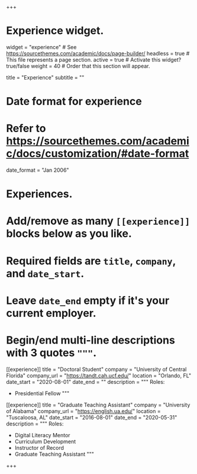 +++
# Experience widget.
widget = "experience"  # See https://sourcethemes.com/academic/docs/page-builder/
headless = true  # This file represents a page section.
active = true  # Activate this widget? true/false
weight = 40  # Order that this section will appear.

title = "Experience"
subtitle = ""

# Date format for experience
#   Refer to https://sourcethemes.com/academic/docs/customization/#date-format
date_format = "Jan 2006"

# Experiences.
#   Add/remove as many `[[experience]]` blocks below as you like.
#   Required fields are `title`, `company`, and `date_start`.
#   Leave `date_end` empty if it's your current employer.
#   Begin/end multi-line descriptions with 3 quotes `"""`.
[[experience]]
  title = "Doctoral Student"
  company = "University of Central Florida"
  company_url = "https://tandt.cah.ucf.edu/"
  location = "Orlando, FL"
  date_start = "2020-08-01"
  date_end = ""
  description = """
  Roles:
  * Presidential Fellow
  """

[[experience]]
  title = "Graduate Teaching Assistant"
  company = "University of Alabama"
  company_url = "https://english.ua.edu/"
  location = "Tuscaloosa, AL"
  date_start = "2016-08-01"
  date_end = "2020-05-31"
  description = """
  Roles:
  * Digital Literacy Mentor
  * Curriculum Development
  * Instructor of Record
  * Graduate Teaching Assistant
  """

+++
